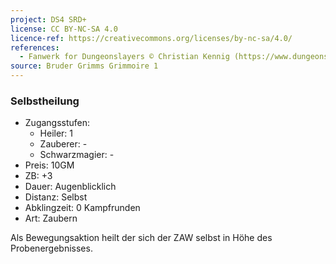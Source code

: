 ```yaml
---
project: DS4 SRD+
license: CC BY-NC-SA 4.0
licence-ref: https://creativecommons.org/licenses/by-nc-sa/4.0/
references: 
  - Fanwerk for Dungeonslayers © Christian Kennig (https://www.dungeonslayers.net/)
source: Bruder Grimms Grimmoire 1
---
```


### Selbstheilung

- Zugangsstufen:
  - Heiler: 1
  - Zauberer: -
  - Schwarzmagier: -
- Preis: 10GM
- ZB: +3
- Dauer: Augenblicklich
- Distanz: Selbst
- Abklingzeit: 0 Kampfrunden
- Art: Zaubern

Als Bewegungsaktion heilt der sich der ZAW selbst in Höhe des Probenergebnisses.

